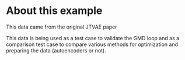 # About this example

This data came from the original JTVAE paper

This data is being used as a test case to validate the GMD loop and as a comparison test case to compare various methods for optimization and preparing the data (autoencoders or not).
